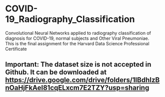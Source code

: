 # COVID-19_Radiography_Classification 

Convolutional Neural Networks applied to radiography classification of diagnosis for COVID-19, normal subjects and Other Viral Pneumoniae.  
This is the final assignment for the Harvard Data Science Professional Certificate 

## Important: The dataset size is not accepted in Github. It can be downloaded at  https://drive.google.com/drive/folders/1lBdhIzBnOaHjFkAeI81cqELxcm7E2TZY?usp=sharing
